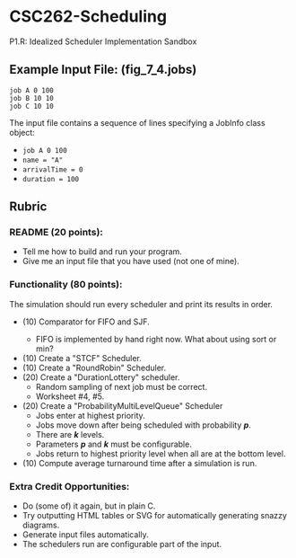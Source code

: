 # CSC262-Scheduling
P1.R: Idealized Scheduler Implementation Sandbox

## Example Input File: (fig_7_4.jobs)

```
job A 0 100
job B 10 10
job C 10 10
```

The input file contains a sequence of lines specifying a JobInfo class object:

-	``job A 0 100``
-	``name = "A"``
-	``arrivalTime = 0``
- ``duration = 100``

## Rubric

### README (20 points):

-	Tell me how to build and run your program.
-	Give me an input file that you have used (not one of mine).

### Functionality (80 points):

The simulation should run every scheduler and print its results in order.

-	(10) Comparator<JobInfo> for FIFO and SJF.
    - FIFO is implemented by hand right now. What about using sort or min?
- (10) Create a "STCF" Scheduler.
- (10) Create a "RoundRobin" Scheduler.
- (20) Create a "DurationLottery" scheduler.
    -	Random sampling of next job must be correct.
    - Worksheet #4, #5.
- (20) Create a "ProbabilityMultiLevelQueue" Scheduler
    - Jobs enter at highest priority.
    - Jobs move down after being scheduled with probability ***p***.
    - There are ***k*** levels.
    - Parameters ***p*** and ***k*** must be configurable.
    - Jobs return to highest priority level when all are at the bottom level.
- (10) Compute average turnaround time after a simulation is run.

### Extra Credit Opportunities:

- Do (some of) it again, but in plain C.
- Try outputting HTML tables or SVG for automatically generating snazzy diagrams.
- Generate input files automatically.
- The schedulers run are configurable part of the input.
